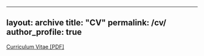 
---
layout: archive
title: "CV"
permalink: /cv/
author_profile: true
---

[Curriculum Vitae [PDF]](http://elitalobo.github.io/files/elitalobo_cv.pdf)


